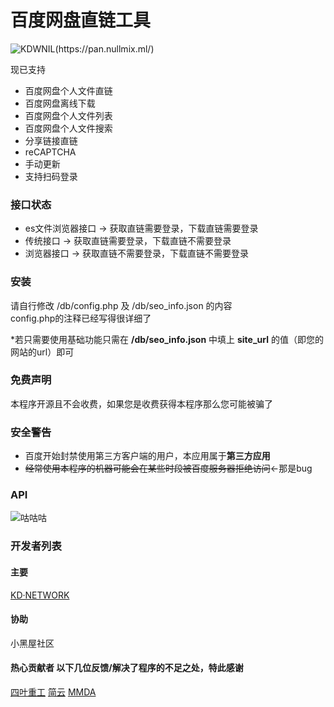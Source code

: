 # 百度网盘直链工具

![KDWNIL(https://pan.nullmix.ml/)](https://pan.nullmix.ml/kdcloud200.png)


现已支持
  - 百度网盘个人文件直链
  - 百度网盘离线下载
  - 百度网盘个人文件列表
  - 百度网盘个人文件搜索
  - 分享链接直链
  - reCAPTCHA
  - 手动更新
  - 支持扫码登录

### 接口状态
  - es文件浏览器接口 -> 获取直链需要登录，下载直链需要登录
  - 传统接口 -> 获取直链需要登录，下载直链不需要登录
  - 浏览器接口 -> 获取直链不需要登录，下载直链不需要登录

### 安装
请自行修改 /db/config.php 及 /db/seo_info.json 的内容<br>
config.php的注释已经写得很详细了

*若只需要使用基础功能只需在 **/db/seo_info.json** 中填上 **site_url** 的值（即您的网站的url）即可

### 免费声明
本程序开源且不会收费，如果您是收费获得本程序那么您可能被骗了

### 安全警告
 - 百度开始封禁使用第三方客户端的用户，本应用属于**第三方应用**
 - ~~经常使用本程序的机器可能会在某些时段被百度服务器拒绝访问~~←那是bug

### API
![咕咕咕](https://kdnetwork.github.io/api/images/wcnd1.jpg)

### 开发者列表 
#### 主要 
[KD·NETWORK](https://github.com/kdnetwork)
#### 协助
小黑屋社区
#### 热心贡献者 以下几位反馈/解决了程序的不足之处，特此感谢
[四叶重工](https://n0099.net)
[简云](https://tbsign.cn)
[MMDA](http://mmda.ga)
